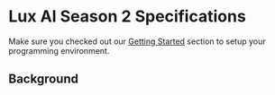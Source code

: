 # Lux AI Season 2 Specifications

Make sure you checked out our [Getting Started](https://github.com/Lux-AI-Challenge/Lux-Design-2021/#getting-started) section to setup your programming environment.

## Background